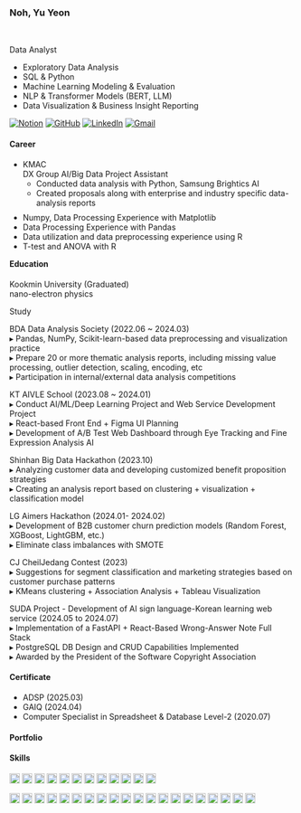### Noh, Yu Yeon
<br>

Data Analyst

- Exploratory Data Analysis
- SQL & Python
- Machine Learning Modeling & Evaluation  
- NLP & Transformer Models (BERT, LLM)  
- Data Visualization & Business Insight Reporting  

[![Notion](https://img.shields.io/badge/Notion-000000?style=flat-square&logo=notion&logoColor=white)](https://www.notion.so/Portfolio-1d64e0d74e0780a697b0ca7e82152f4e) [![GitHub](https://img.shields.io/badge/GitHub-181717?style=flat-square&logo=github&logoColor=white)](https://github.com/Ellie-noh) [![LinkedIn](https://img.shields.io/badge/LinkedIn-0A66C2?style=flat-square&logo=linkedin&logoColor=white)](https://www.linkedin.com/in/yuyeonnoh/) [![Gmail](https://img.shields.io/badge/Gmail-D14836?style=flat-square&logo=gmail&logoColor=white)](mailto:nomir200@kookmin.ac.kr)


#### Career
- KMAC  <br>
  DX Group AI/Big Data Project Assistant
  - Conducted data analysis with Python, Samsung Brightics AI
  - Created proposals along with enterprise and industry specific data-analysis reports 





<ul style="margin-top: -5px; margin-bottom: -5px;">
  <li>Numpy, Data Processing Experience with Matplotlib</li>
  <li>Data Processing Experience with Pandas</li>
  <li>Data utilization and data preprocessing experience using R</li>
  <li>T-test and ANOVA with R</li>
</ul>



#### Education <br>
  Kookmin University (Graduated)<br>
  nano-electron physics


Study
<!--
BDA 데이터 분석 학회 (2022.06 ~ 2024.03)<br>
▸ Pandas, NumPy, Scikit-learn 기반 데이터 전처리 및 시각화 실습<br>
▸ 결측치 처리, 이상치 탐지, 스케일링, 인코딩 등 주제별 분석 보고서 20편 이상 작성<br>
▸ 내부/외부 데이터 분석 대회 참가<br>

KT AIVLE School (2023.08 ~ 2024.01)<br>
▸ AI/ML/딥러닝 프로젝트 및 웹서비스 개발 프로젝트 수행<br>
▸ React 기반 프론트엔드 + Figma UI 기획<br>
▸ 시선추적·미세표정 분석 AI를 통한 A/B 테스트 웹 대시보드 개발<br>

신한 빅데이터 해커톤 (2023.10)<br>
▸ 고객 데이터 분석 및 맞춤형 혜택 제안 전략 수립<br>
▸ 클러스터링 + 시각화 + 분류모델 기반 분석보고서 작성<br>

LG Aimers 해커톤 (2024.01 ~ 2024.02)<br>
▸ B2B 고객 이탈 예측 모델 개발 (Random Forest, XGBoost, LightGBM 등)<br>
▸ SMOTE를 통한 클래스 불균형 해소<br>

CJ제일제당 공모전 (2023)<br>
▸ 고객 구매 패턴 기반 세그먼트 분류 및 마케팅 전략 제안<br>
▸ KMeans 클러스터링 + 연관분석 + Tableau 시각화<br>

SUDA 프로젝트 – AI 수어-한글 학습 웹 서비스 개발 (2024.05 ~ 2024.07)<br>
▸ FastAPI + React 기반 오답노트 풀스택 구현<br>
▸ PostgreSQL DB 설계 및 CRUD 기능 구현<br>
▸ 소프트웨어저작권협회장상 수상<br>
-->

BDA Data Analysis Society (2022.06 ~ 2024.03)<br>
▸ Pandas, NumPy, Scikit-learn-based data preprocessing and visualization practice<br>
▸ Prepare 20 or more thematic analysis reports, including missing value processing, outlier detection, scaling, encoding, etc<br>
▸ Participation in internal/external data analysis competitions<br>

KT AIVLE School (2023.08 ~ 2024.01)<br>
▸ Conduct AI/ML/Deep Learning Project and Web Service Development Project<br>
▸ React-based Front End + Figma UI Planning<br>
▸ Development of A/B Test Web Dashboard through Eye Tracking and Fine Expression Analysis AI<br>

Shinhan Big Data Hackathon (2023.10)<br>
▸ Analyzing customer data and developing customized benefit proposition strategies<br>
▸ Creating an analysis report based on clustering + visualization + classification model<br>

LG Aimers Hackathon (2024.01- 2024.02)<br>
▸ Development of B2B customer churn prediction models (Random Forest, XGBoost, LightGBM, etc.)<br>
▸ Eliminate class imbalances with SMOTE

CJ CheilJedang Contest (2023)<br>
▸ Suggestions for segment classification and marketing strategies based on customer purchase patterns<br>
▸ KMeans clustering + Association Analysis + Tableau Visualization<br>

SUDA Project - Development of AI sign language-Korean learning web service (2024.05 to 2024.07)<br>
▸ Implementation of a FastAPI + React-Based Wrong-Answer Note Full Stack<br>
▸ PostgreSQL DB Design and CRUD Capabilities Implemented<br>
▸ Awarded by the President of the Software Copyright Association<br>

#### Certificate
- ADSP (2025.03)
- GAIQ (2024.04)
- Computer Specialist in Spreadsheet & Database Level-2 (2020.07)


#### Portfolio


#### Skills 
<img src="https://img.shields.io/badge/Figma-F24E1E?style=flat-square&logo=figma&logoColor=white" height="18px"> <img src="https://img.shields.io/badge/LangChain-000000?style=flat-square&logo=langchain&logoColor=white" height="18px"> <img src="https://img.shields.io/badge/LLaMA3-000000?style=flat-square&logo=llama&logoColor=white" height="18px"> <img src="https://img.shields.io/badge/Flask-000000?style=flat-square&logo=flask&logoColor=white" height="18px"> <img src="https://img.shields.io/badge/OpenCV-5C3EE8?style=flat-square&logo=opencv&logoColor=white" height="18px"> <img src="https://img.shields.io/badge/KoBERT-3B49DF?style=flat-square&logo=ai&logoColor=white" height="18px"> <img src="https://img.shields.io/badge/CNN-FF6F00?style=flat-square&logo=tensorflow&logoColor=white" height="18px"> <img src="https://img.shields.io/badge/RNN-9C27B0?style=flat-square&logo=pytorch&logoColor=white" height="18px"> <img src="https://img.shields.io/badge/YOLO-37474F?style=flat-square&logo=yolo&logoColor=white" height="18px"> <img src="https://img.shields.io/badge/Git-F05032?style=flat-square&logo=git&logoColor=white" height="18px"> <img src="https://img.shields.io/badge/Canva-00C4CC?style=flat-square&logo=canva&logoColor=white" height="18px"> <img src="https://img.shields.io/badge/Photoshop-31A8FF?style=flat-square&logo=adobephotoshop&logoColor=white" height="18px">






<img src="https://img.shields.io/badge/R-276DC3?style=flat-square&logo=r&logoColor=white" height="18px"> <img src="https://img.shields.io/badge/Python-3776AB?style=flat-square&logo=python&logoColor=white" height="18px"> <img src="https://img.shields.io/badge/MySQL-4479A1?style=flat-square&logo=mysql&logoColor=white" height="18px"> <img src="https://img.shields.io/badge/Oracle-F80000?style=flat-square&logo=oracle&logoColor=white" height="18px"> <img src="https://img.shields.io/badge/PostgreSQL-4169E1?style=flat-square&logo=postgresql&logoColor=white" height="18px"> <img src="https://img.shields.io/badge/NumPy-013243?style=flat-square&logo=numpy&logoColor=white" height="18px"> <img src="https://img.shields.io/badge/Pandas-150458?style=flat-square&logo=pandas&logoColor=white" height="18px"> <img src="https://img.shields.io/badge/Kaggle-20BEFF?style=flat-square&logo=kaggle&logoColor=white" height="18px"> <img src="https://img.shields.io/badge/JavaScript-F7DF1E?style=flat-square&logo=javascript&logoColor=black" height="18px"> <img src="https://img.shields.io/badge/FastAPI-009688?style=flat-square&logo=fastapi&logoColor=white" height="18px"> <img src="https://img.shields.io/badge/React-20232A?style=flat-square&logo=react&logoColor=61DAFB" height="18px"> <img src="https://img.shields.io/badge/Seaborn-3776AB?style=flat-square&logo=python&logoColor=white" height="18px"> <img src="https://img.shields.io/badge/Matplotlib-11557c?style=flat-square&logo=python&logoColor=white" height="18px"> <img src="https://img.shields.io/badge/Scikit--learn-F7931E?style=flat-square&logo=scikit-learn&logoColor=white" height="18px"> <img src="https://img.shields.io/badge/XGBoost-d94e3d?style=flat-square&logo=xgboost&logoColor=white" height="18px"> <img src="https://img.shields.io/badge/LightGBM-027b8f?style=flat-square&logo=leaflet&logoColor=white" height="18px"> <img src="https://img.shields.io/badge/CatBoost-ffcc00?style=flat-square&logo=cat&logoColor=black" height="18px"> <img src="https://img.shields.io/badge/Jupyter-F37626?style=flat-square&logo=jupyter&logoColor=white" height="18px"> <img src="https://img.shields.io/badge/VS_Code-007ACC?style=flat-square&logo=visual-studio-code&logoColor=white" height="18px"> <img src="https://img.shields.io/badge/Slack-4A154B?style=flat-square&logo=slack&logoColor=white" height="18px">
